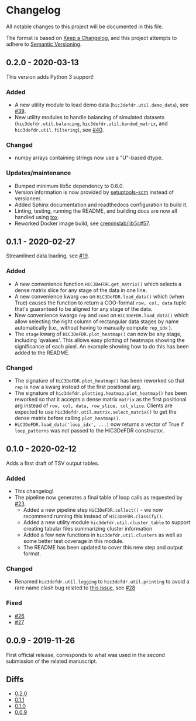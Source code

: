 # Changelog
All notable changes to this project will be documented in this file.

The format is based on [Keep a Changelog](https://keepachangelog.com/en/1.0.0/),
and this project attempts to adhere to [Semantic Versioning](https://semver.org/spec/v2.0.0.html).

## 0.2.0 - 2020-03-13

This version adds Python 3 support!

### Added
 - A new utility module to load demo data (`hic3defdr.util.demo_data`), see
   [#39](https://bitbucket.org/creminslab/hic3defdr/issues/39).
 - New utility modules to handle balancing of simulated datasets
   (`hic3defdr.util.balancing`, `hic3defdr.util.banded_matrix`, and
   `hic3defdr.util.filtering`), see
   [#40](https://bitbucket.org/creminslab/hic3defdr/issues/40).

### Changed
 - numpy arrays containing strings now use a "U"-based dtype.

### Updates/maintenance
 - Bumped minimum lib5c dependency to 0.6.0.
 - Version information is now provided by [setuptools-scm](https://pypi.org/project/setuptools-scm/)
   instead of versioneer.
 - Added Sphinx documentation and readthedocs configuration to build it.
 - Linting, testing, running the README, and building docs are now all handled
   using [tox](https://tox.readthedocs.io/).
 - Reworked Docker image build, see [creminslab/lib5c#57](https://bitbucket.org/creminslab/lib5c/issues/67).

## 0.1.1 - 2020-02-27

Streamlined data loading, see [#19](https://bitbucket.org/creminslab/hic3defdr/issues/19).

### Added
 - A new convenience function `HiC3DeFDR.get_matrix()` which selects a dense
   matrix slice for any stage of the data in one line.
 - A new convenience kwarg `coo` on `HiC3DeFDR.load_data()` which (when True)
   causes the function to return a COO-format `row, col, data` tuple that's
   guaranteed to be aligned for any stage of the data.
 - New convenience kwargs `rep` and `cond` on `HiC3DeFDR.load_data()` which
   allow selecting the right column of rectangular data stages by name
   automatically (i.e., without having to manually compute `rep_idx` ).
 - The `stage` kwarg of `HiC3DeFDR.plot_heatmap()` can now be any stage,
   including 'qvalues'. This allows easy plotting of heatmaps showing the
   significance of each pixel. An example showing how to do this has been added
   to the README.

### Changed
 - The signature of `HiC3DeFDR.plot_heatmap()` has been reworked so that `rep`
   is now a kwarg instead of the first positional arg.
 - The signature of `hic3defdr.plotting.heatmap.plot_heatmap()` has been
   reworked so that it accepts a dense matrix `matrix` as the first positional
   arg instead of `row, col, data, row_slice, col_slice`. Clients are expected
   to use `hic3defdr.util.matrix.select_matrix()` to get the dense matrix before
   calling `plot_heatmap()`.
 - `HiC3DeFDR.load_data('loop_idx', ...)` now returns a vector of True if
   ``loop_patterns`` was not passed to the HiC3DeFDR constructor.

## 0.1.0 - 2020-02-12

Adds a first draft of TSV output tables.

### Added
 - This changelog!
 - The pipeline now generates a final table of loop calls as requested by [#23](https://bitbucket.org/creminslab/hic3defdr/issues/23).
    - Added a new pipeline step `HiC3DeFDR.collect()` - we now recommend running
      this instead of `HiC3DeFDR.classify()`.
    - Added a new utility module `hic3defdr.util.cluster_table` to support
      creating tabular files summarizing cluster information
    - Added a few new functions in `hic3defdr.util.clusters` as well as some
      better test coverage in this module.
    - The README has been updated to cover this new step and output format.

### Changed
 - Renamed `hic3defdr.util.logging` to `hic3defdr.util.printing` to avoid a rare
   name clash bug related to [this issue](https://github.com/pandas-dev/pandas/issues/10167),
   see [#28](https://bitbucket.org/creminslab/hic3defdr/issues/28)

### Fixed
 - [#26](https://bitbucket.org/creminslab/hic3defdr/issues/26)
 - [#27](https://bitbucket.org/creminslab/hic3defdr/issues/27)

## 0.0.9 - 2019-11-26

First official release, corresponds to what was used in the second submission of
the related manuscript.

## Diffs
- [0.2.0](https://bitbucket.org/creminslab/hic3defdr/branches/compare/0.2.0..0.1.1#diff)
- [0.1.1](https://bitbucket.org/creminslab/hic3defdr/branches/compare/0.1.1..0.1.0#diff)
- [0.1.0](https://bitbucket.org/creminslab/hic3defdr/branches/compare/0.1.0..0.0.9#diff)
- [0.0.9](https://bitbucket.org/creminslab/hic3defdr/src/0.0.9)
